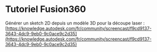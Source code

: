 # Tutoriel Fusion360

Générer un sketch 2D depuis un modèle 3D pour la découpe laser : [https://knowledge.autodesk.com/fr/community/screencast/f9cd9137-3643-4dc9-9eb0-9c0ace9c2d35](https://knowledge.autodesk.com/fr/community/screencast/f9cd9137-3643-4dc9-9eb0-9c0ace9c2d35)

